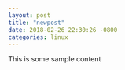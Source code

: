 ```yaml
---
layout: post
title: "newpost"
date: 2018-02-26 22:30:26 -0800
categories: linux
---
```


This is some sample content

